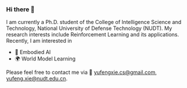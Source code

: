 ### Hi there 👋

<!--
**Xie-Yufeng/Xie-Yufeng** is a ✨ _special_ ✨ repository because its `README.md` (this file) appears on your GitHub profile.

Here are some ideas to get you started:

- 🔭 I’m currently working on ...
- 🌱 I’m currently learning ...
- 👯 I’m looking to collaborate on ...
- 🤔 I’m looking for help with ...
- 💬 Ask me about ...
- 📫 How to reach me: ...
- 😄 Pronouns: ...
- ⚡ Fun fact: ...
-->

I am currently a Ph.D. student of the College of Intelligence Science and Technology, National University of Defense Technology (NUDT). My research interests include Reinforcement Learning and its applications. Recently, I am interested in

- 🤖 Embodied AI
- 🌍 World Model Learning

Please feel free to contact me via 📮 yufengxie.cs@gmail.com, yufeng.xie@nudt.edu.cn.
